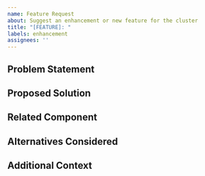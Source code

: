 ```yaml
---
name: Feature Request
about: Suggest an enhancement or new feature for the cluster
title: "[FEATURE]: "
labels: enhancement
assignees: ''
---
```


## Problem Statement
<!-- What problem are you trying to solve? -->

## Proposed Solution
<!-- Describe the solution you'd like to see implemented -->

## Related Component
<!-- Which component/application would be affected? (e.g., Authentik, Traefik, etc.) -->

## Alternatives Considered
<!-- Describe any alternative solutions you've considered -->

## Additional Context
<!-- Any other context or screenshots about the feature request --> 